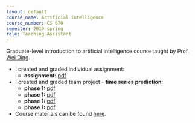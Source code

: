 ```yaml
---
layout: default
course_name: Artificial intelligence
course_number: CS 670
semester: 2019 spring 
role: Teaching Assistant
---
```

Graduate-level introduction to artificial intelligence course taught by Prof. [Wei Ding](https://www.cs.umb.edu/~ding). 
- I created and graded individual assignment:
    - **assignment:**  <a href="{{ 'teaching/2019-spring/Individual_Assignment_2_Naive_Bayes.pdf' | prepend: '/assets/pdf/' | relative_url }}" class="btn btn-sm button-block z-depth-0 font-weight-bold" role="button" target="_blank">pdf</a>
- I created and graded team project - **time series prediction**:
    - **phase 1:**  <a href="{{ 'teaching/2019-spring/Team_Project_Phase_1_ARIMA.pdf' | prepend: '/assets/pdf/' | relative_url }}" class="btn btn-sm button-block z-depth-0 font-weight-bold" role="button" target="_blank">pdf</a>
    - **phase 1:**  <a href="{{ 'teaching/2019-spring/Team_Project_Phase_2_RNN.pdf' | prepend: '/assets/pdf/' | relative_url }}" class="btn btn-sm button-block z-depth-0 font-weight-bold" role="button" target="_blank">pdf</a>
    - **phase 1:**  <a href="{{ 'teaching/2019-spring/Team_Project_Phase_3_CNN.pdf' | prepend: '/assets/pdf/' | relative_url }}" class="btn btn-sm button-block z-depth-0 font-weight-bold" role="button" target="_blank">pdf</a>
    - **phase 1:**  <a href="{{ 'teaching/2019-spring/Term_Project_Final_Report_and_Final_Presentation.pdf' | prepend: '/assets/pdf/' | relative_url }}" class="btn btn-sm button-block z-depth-0 font-weight-bold" role="button" target="_blank">pdf</a>
- Course materials can be found [here](https://www.cs.umb.edu/~ding/classes/470_670/). 
